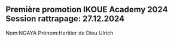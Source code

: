
Première promotion IKOUE Academy
2024
Session rattrapage: 27.12.2024
--------
Nom:NGAYA
Prénom:Heritier de Dieu Ulrich
